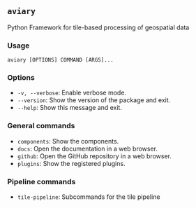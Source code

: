 ## `aviary`

Python Framework for tile-based processing of geospatial data

### Usage

```
aviary [OPTIONS] COMMAND [ARGS]...
```

### Options

- `-v, --verbose`: Enable verbose mode.
- `--version`: Show the version of the package and exit.
- `--help`: Show this message and exit.

### General commands

- `components`: Show the components.
- `docs`: Open the documentation in a web browser.
- `github`: Open the GitHub repository in a web browser.
- `plugins`: Show the registered plugins.

### Pipeline commands

- `tile-pipeline`: Subcommands for the tile pipeline
